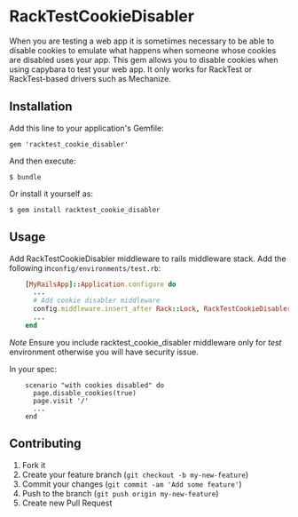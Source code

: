 # RackTestCookieDisabler

When you are testing a web app it is sometiimes necessary to be able to disable cookies to emulate what happens when
someone whose cookies are disabled uses your app.  This gem allows you to disable cookies when using capybara to test your web app.
It only works for RackTest or RackTest-based drivers such as Mechanize.

## Installation

Add this line to your application's Gemfile:

    gem 'racktest_cookie_disabler'

And then execute:

    $ bundle

Or install it yourself as:

    $ gem install racktest_cookie_disabler

## Usage

Add RackTestCookieDisabler middleware to rails middleware stack.
Add the following in`config/environments/test.rb`:
```ruby
    [MyRailsApp]::Application.configure do
      ...
      # Add cookie disabler middleware
      config.middleware.insert_after Rack::Lock, RackTestCookieDisabler::Middleware
      ...
    end
```
*Note* Ensure you include racktest_cookie_disabler middleware only for *test* environment
otherwise you will have security issue.

In your spec:

```rspec
    scenario "with cookies disabled" do
      page.disable_cookies(true)
      page.visit '/'
      ...
    end
```

## Contributing

1. Fork it
2. Create your feature branch (`git checkout -b my-new-feature`)
3. Commit your changes (`git commit -am 'Add some feature'`)
4. Push to the branch (`git push origin my-new-feature`)
5. Create new Pull Request
